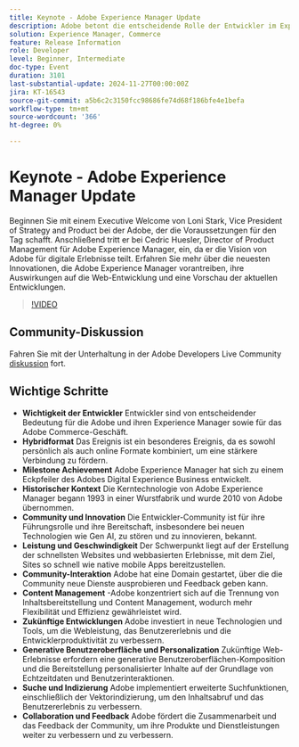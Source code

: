 ```yaml
---
title: Keynote - Adobe Experience Manager Update
description: Adobe betont die entscheidende Rolle der Entwickler im Experience Manager- und Commerce-Geschäft, hebt das hybride Ereignisformat hervor, feiert Meilensteine und konzentriert sich auf Innovation, Performance, Community-Interaktion und zukünftige Entwicklungen in der Web-Performance, generative Benutzeroberfläche und erweiterte Suchfunktionen.
solution: Experience Manager, Commerce
feature: Release Information
role: Developer
level: Beginner, Intermediate
doc-type: Event
duration: 3101
last-substantial-update: 2024-11-27T00:00:00Z
jira: KT-16543
source-git-commit: a5b6c2c3150fcc98686fe74d68f186bfe4e1befa
workflow-type: tm+mt
source-wordcount: '366'
ht-degree: 0%

---
```



# Keynote - Adobe Experience Manager Update

Beginnen Sie mit einem Executive Welcome von Loni Stark, Vice President of Strategy and Product bei der Adobe, der die Voraussetzungen für den Tag schafft. Anschließend tritt er bei Cedric Huesler, Director of Product Management für Adobe Experience Manager, ein, da er die Vision von Adobe für digitale Erlebnisse teilt. Erfahren Sie mehr über die neuesten Innovationen, die Adobe Experience Manager vorantreiben, ihre Auswirkungen auf die Web-Entwicklung und eine Vorschau der aktuellen Entwicklungen.

>[!VIDEO](https://video.tv.adobe.com/v/3439437/?learn=on&enablevpops)

## Community-Diskussion

Fahren Sie mit der Unterhaltung in der Adobe Developers Live Community [diskussion](https://adobe.ly/3Ywf7Vm) fort.

## Wichtige Schritte

* **Wichtigkeit der Entwickler** Entwickler sind von entscheidender Bedeutung für die Adobe und ihren Experience Manager sowie für das Adobe Commerce-Geschäft. &#x200B;
* **Hybridformat** Das Ereignis ist ein besonderes Ereignis, da es sowohl persönlich als auch online Formate kombiniert, um eine stärkere Verbindung zu fördern.
* **Milestone Achievement** Adobe Experience Manager hat sich zu einem Eckpfeiler des Adobes Digital Experience Business entwickelt. &#x200B;
* **Historischer Kontext** Die Kerntechnologie von Adobe Experience Manager begann 1993 in einer Wurstfabrik und wurde 2010 von Adobe übernommen.
* **Community und Innovation** Die Entwickler-Community ist für ihre Führungsrolle und ihre Bereitschaft, insbesondere bei neuen Technologien wie Gen AI, zu stören und zu innovieren, bekannt.
* **Leistung und Geschwindigkeit** Der Schwerpunkt liegt auf der Erstellung der schnellsten Websites und webbasierten Erlebnisse, mit dem Ziel, Sites so schnell wie native mobile Apps bereitzustellen.
* **Community-Interaktion** Adobe hat eine Domain gestartet, über die die Community neue Dienste ausprobieren und Feedback geben kann.
* **Content Management** -Adobe konzentriert sich auf die Trennung von Inhaltsbereitstellung und Content Management, wodurch mehr Flexibilität und Effizienz gewährleistet wird.
* **Zukünftige Entwicklungen** Adobe investiert in neue Technologien und Tools, um die Webleistung, das Benutzererlebnis und die Entwicklerproduktivität zu verbessern.
* **Generative Benutzeroberfläche und Personalization** Zukünftige Web-Erlebnisse erfordern eine generative Benutzeroberflächen-Komposition und die Bereitstellung personalisierter Inhalte auf der Grundlage von Echtzeitdaten und Benutzerinteraktionen. &#x200B;
* **Suche und Indizierung** Adobe implementiert erweiterte Suchfunktionen, einschließlich der Vektorindizierung, um den Inhaltsabruf und das Benutzererlebnis zu verbessern.
* **Collaboration und Feedback** Adobe fördert die Zusammenarbeit und das Feedback der Community, um ihre Produkte und Dienstleistungen weiter zu verbessern und zu verbessern.

